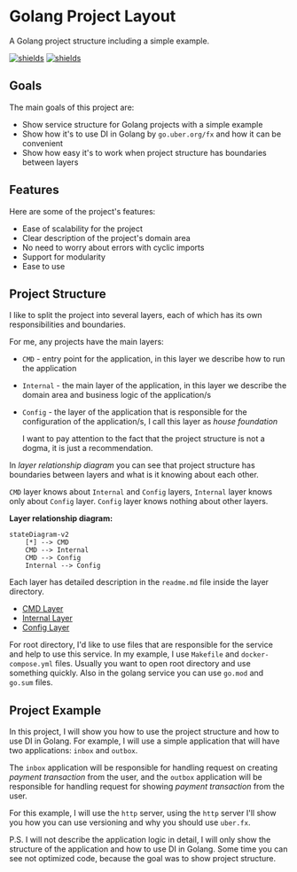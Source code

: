 # Golang Project Layout

<p id="description">A Golang project structure including a simple example.</p>
<p>
    <a href="https://tip.golang.org/doc/go1.21"><img src="https://badgen.net/badge/golang/v1.21/3988FB" alt="shields"></a>
    <a href="https://github.com/uber-go/fx"><img src="https://badgen.net/badge/uber.fx/v1.20/39d353" alt="shields"></a>
</p>

## Goals

The main goals of this project are:
 - Show service structure for Golang projects with a simple example
 - Show how it's to use DI in Golang by `go.uber.org/fx` and how it can be convenient
 - Show how easy it's to work when project structure has boundaries between layers

## Features

Here are some of the project's features:

 - Ease of scalability for the project
 - Clear description of the project's domain area 
 - No need to worry about errors with cyclic imports
 - Support for modularity
 - Ease to use


## Project Structure

I like to split the project into several layers, each of which has its own responsibilities and boundaries.

For me, any projects have the main layers:
  - `CMD` - entry point for the application, in this layer we describe how to run the application
  - `Internal` - the main layer of the application, in this layer we describe the domain area and business logic of the application/s
  - `Config` - the layer of the application that is responsible for the configuration of the application/s, I call this layer as *house foundation*


    I want to pay attention to the fact that the project structure is not a dogma, it is just a recommendation.


In *layer relationship diagram* you can see that project structure has boundaries between layers and what is it knowing about each other.

`CMD` layer knows about `Internal` and `Config` layers, `Internal` layer knows only about `Config` layer. `Config` layer knows nothing about other layers.

**Layer relationship diagram:**
```mermaid
stateDiagram-v2
    [*] --> CMD
    CMD --> Internal
    CMD --> Config
    Internal --> Config
```

Each layer has detailed description in the `readme.md` file inside the layer directory.

- [CMD Layer](cmd/readme.md)
- [Internal Layer](internal/readme.md)
- [Config Layer](config/readme.md)

For root directory, I'd like to use files that are responsible for the service and help to use this service.
In my example, I use `Makefile` and `docker-compose.yml` files. Usually you want to open root directory and use something quickly.
Also in the golang service you can use `go.mod` and `go.sum` files.


## Project Example

In this project, I will show you how to use the project structure and how to use DI in Golang.
For example, I will use a simple application that will have two applications: `inbox` and `outbox`.

The `inbox` application will be responsible for handling request on creating *payment transaction* from the user, 
and the `outbox` application will be responsible for handling request for showing *payment transaction* from the user.

For this example, I will use the `http` server, using the `http` server I'll show you how you can use versioning and why you should use `uber.fx`.

P.S. I will not describe the application logic in detail, I will only show the structure of the application and how to use DI in Golang. Some time you can see not optimized code, because the goal was to show project structure.



